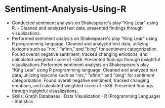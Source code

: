 # Sentiment-Analysis-Using-R

- Conducted sentiment analysis on Shakespeare's play "King Lear" using R. - Cleaned and analyzed text data, presented findings through visualizations.
- Performed sentiment analysis on Shakespeare's play "King Lear" using R programming language. Cleaned and analyzed text data, utilizing lexicons such as "nrc," "afinn," and "bing" for sentiment categorization. Found overall negative sentiment, tracked changing emotions, and calculated weighted score of -536. Presented findings through insightful visualizations.Performed sentiment analysis on Shakespeare's play "King Lear" using R programming language. Cleaned and analyzed text data, utilizing lexicons such as "nrc," "afinn," and "bing" for sentiment categorization. Found overall negative sentiment, tracked changing emotions, and calculated weighted score of -536. Presented findings through insightful visualizations.
- Skills: Graph Databases · Data Visualization · R (Programming Language) · Statistics
